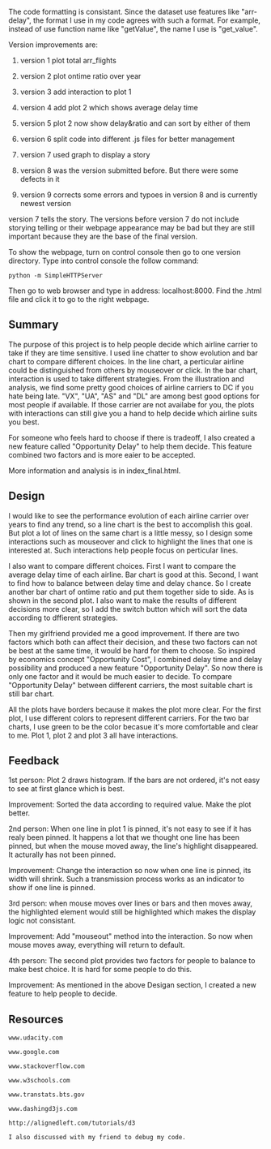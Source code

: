 The code formatting is consistant. Since the dataset use features like "arr-delay", the format I use in my code agrees with such a format. For example, instead of use function name like "getValue", the name I use is "get_value".

Version improvements are:

1. version 1 plot total arr_flights

2. version 2 plot ontime ratio over year

3. version 3 add interaction to plot 1

4. version 4 add plot 2 which shows average delay time

5. version 5 plot 2 now show delay&ratio and can sort by either of them

6. version 6 split code into different .js files for better management

7. version 7 used graph to display a story

8. version 8 was the version submitted before. But there were some defects in it

9. version 9 corrects some errors and typoes in version 8 and is currently newest version

version 7 tells the story. The versions before version 7 do not include storying telling or their webpage appearance may be bad but they are still important because they are the base of the final version. 

To show the webpage, turn on control console then go to one version directory. Type into control console the follow command: 

    python -m SimpleHTTPServer

Then go to web browser and type in address: localhost:8000. Find the .html file and click it to go to the right webpage. 

## Summary

The purpose of this project is to help people decide which airline carrier to take if they are time sensitive. I used line chatter to show evolution and bar chart to compare different choices. In the line chart, a perticular airline could be distinguished from others by mouseover or click. In the bar chart, interaction is used to take different strategies. From the illustration and analysis, we find some pretty good choices of airline carriers to DC if you hate being late. "VX", "UA", "AS" and "DL" are among best good options for most people if available. If those carrier are not availabe for you, the plots with interactions can still give you a hand to help decide which airline suits you best. 

For someone who feels hard to choose if there is tradeoff, I also created a new feature called "Opportunity Delay" to help them decide. This feature combined two factors and is more eaier to be accepted.

More information and analysis is in index_final.html.

## Design

I would like to see the performance evolution of each airline carrier over years to find any trend, so a line chart is the best to accomplish this goal. But plot a lot of lines on the same chart is a little messy, so I design some interactions such as mouseover and click to highlight the lines that one is interested at. Such interactions help people focus on perticular lines. 

I also want to compare different choices. First I want to compare the average delay time of each airline. Bar chart is good at this. Second, I want to find how to balance between delay time and delay chance. So I create another bar chart of ontime ratio and put them together side to side. As is shown in the second plot. I also want to make the results of different decisions more clear, so I add the switch button which will sort the data according to dffierent strategies.

Then my girlfriend provided me a good improvement. If there are two factors which both can affect their decision, and these two factors can not be best at the same time, it would be hard for them to choose. So inspired by economics concept "Opportunity Cost", I combined delay time and delay possibility and produced a new feature "Opportunity Delay". So now there is only one factor and it would be much easier to decide. To compare "Opportunity Delay" between different carriers, the most suitable chart is still bar chart. 

All the plots have borders because it makes the plot more clear. For the first plot, I use different colors to represent different carriers. For the two bar charts, I use green to be the color becasue it's more comfortable and clear to me. Plot 1, plot 2 and plot 3 all have interactions. 

## Feedback
  
1st person: Plot 2 draws histogram. If the bars are not ordered, it's not easy to see at first glance which is best.

Improvement: Sorted the data according to required value. Make the plot better.

2nd person: When one line in plot 1 is pinned, it's not easy to see if it has realy been pinned. It happens a lot that we thought one line has been pinned, but when the mouse moved away, the line's highlight disappeared. It acturally has not been pinned.

Improvement: Change the interaction so now when one line is pinned, its width will shrink. Such a transmission process works as an indicator to show if one line is pinned.

3rd person: when mouse moves over lines or bars and then moves away, the highlighted element would still be highlighted which makes the display logic not consistant. 

Improvement: Add "mouseout" method into the interaction. So now when mouse moves away, everything will return to default.

4th person: The second plot provides two factors for people to balance to make best choice. It is hard for some people to do this.

Improvement: As mentioned in the above Desigan section, I created a new feature to help people to decide.

## Resources

	www.udacity.com

	www.google.com

	www.stackoverflow.com

	www.w3schools.com

	www.transtats.bts.gov

	www.dashingd3js.com

	http://alignedleft.com/tutorials/d3

	I also discussed with my friend to debug my code.

